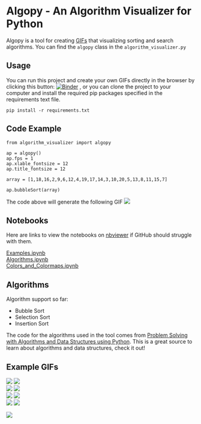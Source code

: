 # Algopy - An Algorithm Visualizer for Python

Algopy is a tool for creating [GIFs](https://en.wikipedia.org/wiki/GIF) that visualizing sorting and search algorithms. You can find the ```algopy``` class in the ```algorithm_visualizer.py```

## Usage

You can run this project and create your own GIFs directly in the browser by clicking this button: [![Binder](https://mybinder.org/badge_logo.svg)](https://mybinder.org/v2/gh/Bjarten/algorithm-visualizer-python/master)
, or you can clone the project to your computer and install the required pip packages specified in the requirements text file.

```
pip install -r requirements.txt
```

## Code Example

```
from algorithm_visualizer import algopy

ap = algopy()
ap.fps = 1
ap.xlable_fontsize = 12
ap.title_fontsize = 12

array = [1,18,16,2,9,6,12,4,19,17,14,3,10,20,5,13,8,11,15,7]

ap.bubbleSort(array)
```
The code above will generate the following GIF
![](gifs/bubble_sort_list.gif)

## Notebooks
Here are links to view the notebooks on [nbviewer](https://nbviewer.jupyter.org/) if GitHub should struggle with them.

[Examples.ipynb](https://nbviewer.jupyter.org/github/Bjarten/algorithm-visualizer-python/blob/master/Examples.ipynb)<br>
[Algorithms.ipynb](https://nbviewer.jupyter.org/github/Bjarten/algorithm-visualizer-python/blob/master/Algorithms.ipynb)<br>
[Colors_and_Colormaps.ipynb](https://nbviewer.jupyter.org/github/Bjarten/algorithm-visualizer-python/blob/master/Colors_and_Colormaps.ipynb)

## Algorithms

Algorithm support so far:

* Bubble Sort
* Selection Sort
* Insertion Sort

The code for the algorithms used in the tool comes from [Problem Solving with Algorithms and Data Structures using Python](http://interactivepython.org/runestone/static/pythonds/index.html). This is a great source to learn about algorithms and data structures, check it out!

## Example GIFs

![](gifs/bubble_sort_6_6.gif)
![](gifs/insertion_sort_6_6.gif)<br>
![](gifs/bubble_sort_YlGn.gif)
![](gifs/insertion_sort_wistia.gif)<br>
![](gifs/insertion_sort_grey.gif)
![](gifs/insertion_sort_reds.gif)<br>
![](gifs/insertion_sort_blues.gif)
![](gifs/bubble_sort_cool.gif)<br>

![](gifs/insertion_sort_20_1.gif)
